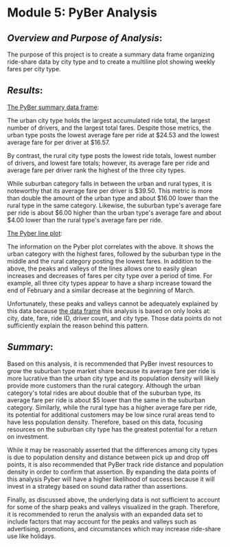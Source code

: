 # Module 5: PyBer Analysis

## *Overview and Purpose of Analysis*:
The purpose of this project is to create a summary data frame organizing ride-share data by city type and to create a multiline plot showing weekly fares per city type.

## *Results*:
[The PyBer summary data frame](https://github.com/laurlen2112/Pyber_Analysis/blob/main/analysis/PyBer_DF_Summary.png):

 The urban city type holds the largest accumulated ride total, the largest number of drivers, and the largest total fares.  Despite those 
  metrics, the urban type posts the lowest average fare per ride at $24.53 and the lowest average fare for per driver at $16.57.  

 By contrast, the rural city type posts the lowest ride totals, lowest number of drivers, and lowest fare totals; however, its average fare per ride and 
  average fare per driver rank the highest of the three city types.  

 While suburban category falls in between the urban and rural types, it is noteworthy that its average fare per driver is $39.50.  This metric is more than double the amount of 
  the urban type and about $16.00 lower than the rural type in the same category.  Likewise, the suburban type's average fare per ride is about $6.00 higher than the urban type's average fare and about 
		$4.00 lower than the rural type's average fare per ride.
 
[The Pyber line plot](https://github.com/laurlen2112/Pyber_Analysis/blob/main/analysis/PyBer_Plot.png):

 The information on the Pyber plot correlates with the above.  It shows the urban category with the highest fares, followed by the suburban type in the middle and the rural category posting the lowest fares.  In addition to the above, the peaks and valleys of the lines allows one to easily glean increases and decreases of fares per city type over a period of time.  For example, all three city types appear to have a sharp increase toward the end of February and a similar decrease at the beginning of March.  

 Unfortunately, these peaks and valleys cannot be adequately explained by this data because [the data frame](https://github.com/laurlen2112/Pyber_Analysis/blob/main/analysis/pyber%20analysis%20DF%20in%20code.png)  this analysis is based on only looks at: city, date, fare, ride ID, driver count, and city type.  Those data points do not sufficiently explain the reason behind this pattern.

## *Summary*:

Based on this analysis, it is recommended that PyBer invest resources to grow the suburban type market share because its average fare per ride is more lucrative than the urban city type and its population density will likely provide more customers than the rural category.  Although the urban category's total rides are about double that of the suburban type, its average fare per ride is about $5 lower than the same in the suburban category.  Similarly, while the rural type has a higher average fare per ride, its potential for additional customers may be low since rural areas tend to have less population density.  Therefore, based on this data, focusing resources on the suburban city type has the greatest potential for a return on investment.

While it may be reasonably asserted that the differences among city types is due to population density and distance between pick up and drop off points, it is also recommended that PyBer track ride distance and population density in order to confirm that assertion.  By expanding the data points of this analysis Pyber will have a higher likelihood of success because it will invest in a strategy based on sound data rather than assertions.

Finally, as discussed above, the underlying data is not sufficient to account for some of the sharp peaks and valleys visualized in the graph.  Therefore, it is recommended to rerun the analysis with an expanded data set to include factors that may account for the peaks and valleys such as advertising, promotions, and circumstances which may increase ride-share use like holidays. 
